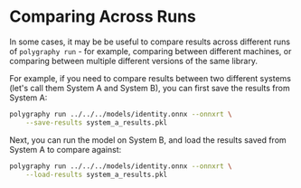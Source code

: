 # Comparing Across Runs

In some cases, it may be be useful to compare results across different runs of `polygraphy run` -
for example, comparing between different machines, or comparing between multiple different versions
of the same library.

For example, if you need to compare results between two different systems (let's call them
System A and System B), you can first save the results from System A:


```bash
polygraphy run ../../../models/identity.onnx --onnxrt \
    --save-results system_a_results.pkl
```

Next, you can run the model on System B, and load the results saved from
System A to compare against:

```bash
polygraphy run ../../../models/identity.onnx --onnxrt \
    --load-results system_a_results.pkl
```
